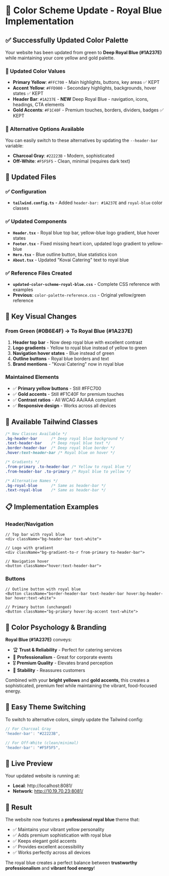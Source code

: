 # 🔵 Color Scheme Update - Royal Blue Implementation

## ✅ Successfully Updated Color Palette

Your website has been updated from green to **Deep Royal Blue (#1A237E)** while maintaining your core yellow and gold palette.

### 🎯 Updated Color Values
- **Primary Yellow**: `#FFC700` - Main highlights, buttons, key areas ✅ KEPT
- **Accent Yellow**: `#FFD900` - Secondary highlights, backgrounds, hover states ✅ KEPT  
- **Header Bar**: `#1A237E` - **NEW** Deep Royal Blue - navigation, icons, headings, CTA elements
- **Gold Accents**: `#F1C40F` - Premium touches, borders, dividers, badges ✅ KEPT

### 🔄 Alternative Options Available
You can easily switch to these alternatives by updating the `--header-bar` variable:
- **Charcoal Gray**: `#22223B` - Modern, sophisticated
- **Off-White**: `#F5F5F5` - Clean, minimal (requires dark text)

## 📁 Updated Files

### ✅ Configuration
- **`tailwind.config.ts`** - Added `header-bar: #1A237E` and `royal-blue` color classes

### ✅ Updated Components
- **`Header.tsx`** - Royal blue top bar, yellow-blue logo gradient, blue hover states
- **`Footer.tsx`** - Fixed missing heart icon, updated logo gradient to yellow-blue
- **`Hero.tsx`** - Blue outline button, blue statistics icon
- **`About.tsx`** - Updated "Kovai Catering" text to royal blue

### ✅ Reference Files Created
- **`updated-color-scheme-royal-blue.css`** - Complete CSS reference with examples
- **Previous**: `color-palette-reference.css` - Original yellow/green reference

## 🎨 Key Visual Changes

### From Green (#0B6E4F) → To Royal Blue (#1A237E)
1. **Header top bar** - Now deep royal blue with excellent contrast
2. **Logo gradients** - Yellow to royal blue instead of yellow to green
3. **Navigation hover states** - Blue instead of green
4. **Outline buttons** - Royal blue borders and text
5. **Brand mentions** - "Kovai Catering" now in royal blue

### Maintained Elements
- ✅ **Primary yellow buttons** - Still #FFC700
- ✅ **Gold accents** - Still #F1C40F for premium touches
- ✅ **Contrast ratios** - All WCAG AA/AAA compliant
- ✅ **Responsive design** - Works across all devices

## 🚀 Available Tailwind Classes

```css
/* New Classes Available */
.bg-header-bar      /* Deep royal blue background */
.text-header-bar    /* Deep royal blue text */
.border-header-bar  /* Deep royal blue border */
.hover:text-header-bar /* Royal blue on hover */

/* Gradients */
.from-primary .to-header-bar /* Yellow to royal blue */
.from-header-bar .to-primary /* Royal blue to yellow */

/* Alternative Names */
.bg-royal-blue      /* Same as header-bar */
.text-royal-blue    /* Same as header-bar */
```

## 📋 Implementation Examples

### Header/Navigation
```tsx
// Top bar with royal blue
<div className="bg-header-bar text-white">

// Logo with gradient
<div className="bg-gradient-to-r from-primary to-header-bar">

// Navigation hover
<button className="hover:text-header-bar">
```

### Buttons
```tsx
// Outline button with royal blue
<Button className="border-header-bar text-header-bar hover:bg-header-bar hover:text-white">

// Primary button (unchanged)
<Button className="bg-primary hover:bg-accent text-white">
```

## 🎯 Color Psychology & Branding

**Royal Blue (#1A237E)** conveys:
- 🏆 **Trust & Reliability** - Perfect for catering services
- 💼 **Professionalism** - Great for corporate events
- 🎖️ **Premium Quality** - Elevates brand perception
- 🤝 **Stability** - Reassures customers

Combined with your **bright yellows** and **gold accents**, this creates a sophisticated, premium feel while maintaining the vibrant, food-focused energy.

## 🔄 Easy Theme Switching

To switch to alternative colors, simply update the Tailwind config:

```typescript
// For Charcoal Gray
'header-bar': "#22223B",

// For Off-White (clean/minimal)
'header-bar': "#F5F5F5",
```

## 📱 Live Preview

Your updated website is running at:
- **Local**: http://localhost:8081/
- **Network**: http://10.19.70.23:8081/

## 🎉 Result

The website now features a **professional royal blue** theme that:
- ✅ Maintains your vibrant yellow personality
- ✅ Adds premium sophistication with royal blue
- ✅ Keeps elegant gold accents
- ✅ Provides excellent accessibility
- ✅ Works perfectly across all devices

The royal blue creates a perfect balance between **trustworthy professionalism** and **vibrant food energy**!
